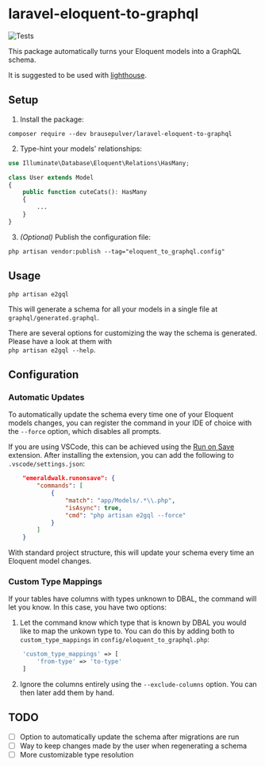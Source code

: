 # laravel-eloquent-to-graphql

![Tests](https://github.com/brausepulver/laravel-eloquent-to-graphql/actions/workflows/tests.yml/badge.svg)

This package automatically turns your Eloquent models into a GraphQL schema.

It is suggested to be used with [lighthouse](https://lighthouse-php.com/).

## Setup

1. Install the package:
```
composer require --dev brausepulver/laravel-eloquent-to-graphql
```

2. Type-hint your models' relationships:
```php
use Illuminate\Database\Eloquent\Relations\HasMany;

class User extends Model
{
    public function cuteCats(): HasMany
    {
        ...
    }
}
```

3. _(Optional)_ Publish the configuration file:
```
php artisan vendor:publish --tag="eloquent_to_graphql.config"
```

## Usage

```
php artisan e2gql
```
This will generate a schema for all your models in a single file at `graphql/generated.graphql`.

There are several options for customizing the way the schema is generated. Please have a look at them with  
`php artisan e2gql --help`.

## Configuration

### Automatic Updates

To automatically update the schema every time one of your Eloquent models changes, you can register the command in your IDE of choice with the `--force` option, which disables all prompts.

If you are using VSCode, this can be achieved using the [Run on Save](https://marketplace.visualstudio.com/items?itemName=emeraldwalk.RunOnSave) extension. After installing the extension, you can add the following to `.vscode/settings.json`:
```json
    "emeraldwalk.runonsave": {
        "commands": [
            {
                "match": "app/Models/.*\\.php",
                "isAsync": true,
                "cmd": "php artisan e2gql --force"
            }
        ]
    }
```
With standard project structure, this will update your schema every time an Eloquent model changes.

### Custom Type Mappings

If your tables have columns with types unknown to DBAL, the command will let you know. In this case, you have two options:

1. Let the command know which type that is known by DBAL you would like to map the unkown type to. You can do this by adding both to `custom_type_mappings` in `config/eloquent_to_graphql.php`:
```php
    'custom_type_mappings' => [
        'from-type' => 'to-type'
    ]
```

2. Ignore the columns entirely using the `--exclude-columns` option. You can then later add them by hand.

## TODO

- [ ] Option to automatically update the schema after migrations are run
- [ ] Way to keep changes made by the user when regenerating a schema
- [ ] More customizable type resolution
